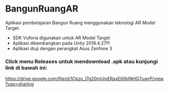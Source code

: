 # BangunRuangAR
Aplikasi pembelajaran Bangun Ruang menggunakan teknologi AR Model Target.

- SDK Vuforia digunakan untuk AR Model Target
- Aplikasi dikembangkan pada Unity 2018.4.27f1
- Aplikasi diuji dengan perangkat Asus Zenfone 3

### Click menu Releases untuk mendownload .apk atau kunjungi link di bawah ini:
https://drive.google.com/file/d/1Ckzo_l7g20mUivERaxEli0bINHG7uwrP/view?usp=sharing
